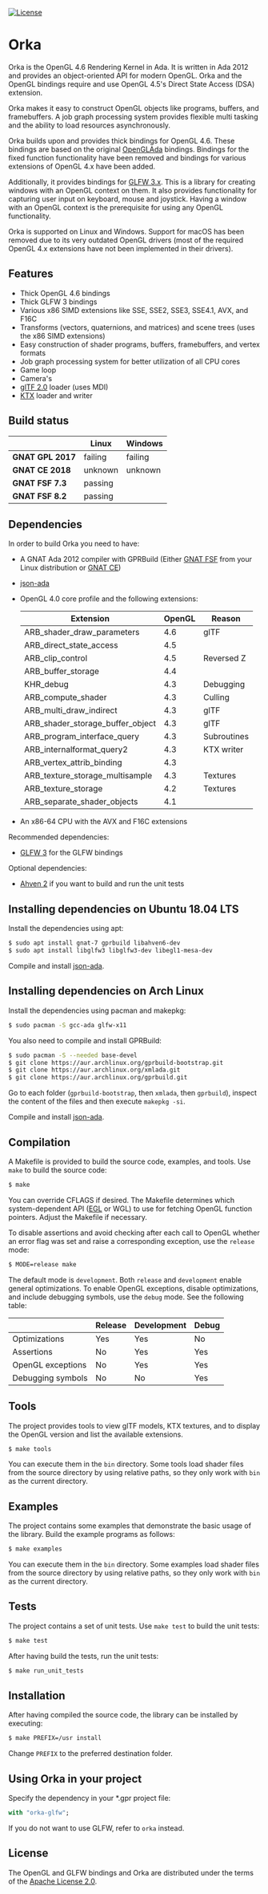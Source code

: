 [![License](https://img.shields.io/:license-Apache_License_2.0-blue.svg)](https://github.com/onox/orka/blob/master/LICENSE.md)

Orka
====

Orka is the OpenGL 4.6 Rendering Kernel in Ada. It is written in Ada 2012
and provides an object-oriented API for modern OpenGL. Orka and the OpenGL
bindings require and use OpenGL 4.5's Direct State Access (DSA) extension.

Orka makes it easy to construct OpenGL objects like programs, buffers, and
framebuffers. A job graph processing system provides flexible multi tasking
and the ability to load resources asynchronously.

Orka builds upon and provides thick bindings for OpenGL 4.6. These bindings
are based on the original [OpenGLAda][url-openglada] bindings. Bindings for
the fixed function functionality have been removed and bindings for various
extensions of OpenGL 4.x have been added.

Additionally, it provides bindings for [GLFW 3.x][url-glfw]. This is a library
for creating windows with an OpenGL context on them. It also provides
functionality for capturing user input on keyboard, mouse and joystick.
Having a window with an OpenGL context is the prerequisite for using any
OpenGL functionality.

Orka is supported on Linux and Windows. Support for macOS has been removed
due to its very outdated OpenGL drivers (most of the required OpenGL 4.x
extensions have not been implemented in their drivers).

Features
--------

 * Thick OpenGL 4.6 bindings
 * Thick GLFW 3 bindings
 * Various x86 SIMD extensions like SSE, SSE2, SSE3, SSE4.1, AVX, and F16C
 * Transforms (vectors, quaternions, and matrices) and scene trees (uses the x86 SIMD extensions)
 * Easy construction of shader programs, buffers, framebuffers, and vertex formats
 * Job graph processing system for better utilization of all CPU cores
 * Game loop
 * Camera's
 * [glTF 2.0][url-gltf] loader (uses MDI)
 * [KTX][url-ktx] loader and writer

Build status
------------

|                    | Linux   | Windows     |
|--------------------|---------|-------------|
| **GNAT GPL 2017**  | failing | failing     |
| **GNAT CE 2018**   | unknown | unknown     |
| **GNAT FSF 7.3**   | passing |             |
| **GNAT FSF 8.2**   | passing |             |

Dependencies
------------

In order to build Orka you need to have:

 * A GNAT Ada 2012 compiler with GPRBuild (Either [GNAT FSF][url-fsf] from
   your Linux distribution or [GNAT CE][url-ce])

 * [json-ada][url-json-ada]

 * OpenGL 4.0 core profile and the following extensions:

    | Extension                            | OpenGL | Reason      |
    |--------------------------------------|--------|-------------|
    | ARB\_shader\_draw\_parameters        | 4.6    | glTF        |
    | ARB\_direct\_state\_access           | 4.5    |             |
    | ARB\_clip\_control                   | 4.5    | Reversed Z  |
    | ARB\_buffer\_storage                 | 4.4    |             |
    | KHR\_debug                           | 4.3    | Debugging   |
    | ARB\_compute\_shader                 | 4.3    | Culling     |
    | ARB\_multi\_draw\_indirect           | 4.3    | glTF        |
    | ARB\_shader\_storage\_buffer\_object | 4.3    | glTF        |
    | ARB\_program\_interface\_query       | 4.3    | Subroutines |
    | ARB\_internalformat\_query2          | 4.3    | KTX writer  |
    | ARB\_vertex\_attrib\_binding         | 4.3    |             |
    | ARB\_texture\_storage\_multisample   | 4.3    | Textures    |
    | ARB\_texture\_storage                | 4.2    | Textures    |
    | ARB\_separate\_shader\_objects       | 4.1    |             |

 * An x86-64 CPU with the AVX and F16C extensions

Recommended dependencies:

 * [GLFW 3][url-glfw] for the GLFW bindings

Optional dependencies:

 * [Ahven 2][url-ahven] if you want to build and run the unit tests

Installing dependencies on Ubuntu 18.04 LTS
-------------------------------------------

Install the dependencies using apt:

```sh
$ sudo apt install gnat-7 gprbuild libahven6-dev
$ sudo apt install libglfw3 libglfw3-dev libegl1-mesa-dev
```

Compile and install [json-ada][url-json-ada].

Installing dependencies on Arch Linux
-------------------------------------

Install the dependencies using pacman and makepkg:

```sh
$ sudo pacman -S gcc-ada glfw-x11
```

You also need to compile and install GPRBuild:

```sh
$ sudo pacman -S --needed base-devel
$ git clone https://aur.archlinux.org/gprbuild-bootstrap.git
$ git clone https://aur.archlinux.org/xmlada.git
$ git clone https://aur.archlinux.org/gprbuild.git
```

Go to each folder (`gprbuild-bootstrap`, then `xmlada`, then `gprbuild`),
inspect the content of the files and then execute `makepkg -si`.

Compile and install [json-ada][url-json-ada].

Compilation
-----------

A Makefile is provided to build the source code, examples, and tools.
Use `make` to build the source code:

```sh
$ make
```

You can override CFLAGS if desired. The Makefile determines which
system-dependent API ([EGL][url-egl] or WGL) to use for fetching OpenGL
function pointers. Adjust the Makefile if necessary.

To disable assertions and avoid checking after each call to OpenGL whether
an error flag was set and raise a corresponding exception, use the `release` mode:

```sh
$ MODE=release make
```

The default mode is `development`. Both `release` and `development` enable general
optimizations. To enable OpenGL exceptions, disable optimizations, and include
debugging symbols, use the `debug` mode. See the following table:

|                   | Release | Development | Debug |
|-------------------|---------|-------------|-------|
| Optimizations     | Yes     | Yes         | No    |
| Assertions        | No      | Yes         | Yes   |
| OpenGL exceptions | No      | Yes         | Yes   |
| Debugging symbols | No      | No          | Yes   |

Tools
-----

The project provides tools to view glTF models, KTX textures, and to
display the OpenGL version and list the available extensions.

```sh
$ make tools
```

You can execute them in the `bin` directory. Some tools load shader
files from the source directory by using relative paths, so they only work
with `bin` as the current directory.

Examples
--------

The project contains some examples that demonstrate the basic usage of
the library. Build the example programs as follows:

```sh
$ make examples
```

You can execute them in the `bin` directory. Some examples load shader
files from the source directory by using relative paths, so they only work
with `bin` as the current directory.

Tests
-----

The project contains a set of unit tests. Use `make test` to build the unit tests:

```sh
$ make test
```

After having build the tests, run the unit tests:

```sh
$ make run_unit_tests
```

Installation
------------

After having compiled the source code, the library can be installed by executing:

```sh
$ make PREFIX=/usr install
```

Change `PREFIX` to the preferred destination folder.

Using Orka in your project
--------------------------

Specify the dependency in your \*.gpr project file:

```ada
with "orka-glfw";
```

If you do not want to use GLFW, refer to `orka` instead.

License
-------

The OpenGL and GLFW bindings and Orka are distributed under the terms
of the [Apache License 2.0][url-apache].

  [url-openglada]: https://github.com/flyx/OpenGLAda
  [url-json-ada]: https://github.com/onox/json-ada
  [url-glfw]: http://www.glfw.org/
  [url-ce]: http://libre.adacore.com/
  [url-fsf]: https://gcc.gnu.org/wiki/GNAT
  [url-ahven]: http://ahven.stronglytyped.org
  [url-apache]: https://opensource.org/licenses/Apache-2.0
  [url-gltf]: https://github.com/KhronosGroup/glTF/blob/master/specification/2.0/README.md
  [url-ktx]: https://www.khronos.org/opengles/sdk/tools/KTX/file_format_spec/
  [url-egl]: https://www.khronos.org/egl

